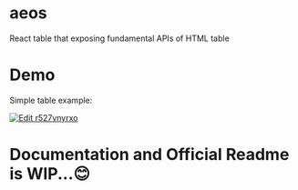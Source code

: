 # aeos

React table that exposing fundamental APIs of HTML table

# Demo

Simple table example:

[![Edit r527vnyrxo](https://codesandbox.io/static/img/play-codesandbox.svg)](https://codesandbox.io/s/r527vnyrxo)

# Documentation and Official Readme is WIP...😊

